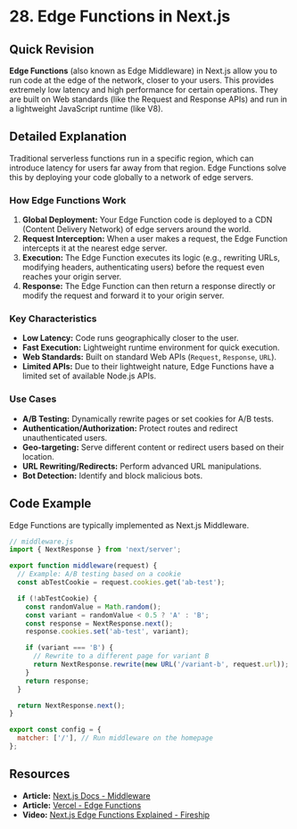 
# 28. Edge Functions in Next.js

## Quick Revision

**Edge Functions** (also known as Edge Middleware) in Next.js allow you to run code at the edge of the network, closer to your users. This provides extremely low latency and high performance for certain operations. They are built on Web standards (like the Request and Response APIs) and run in a lightweight JavaScript runtime (like V8).

## Detailed Explanation

Traditional serverless functions run in a specific region, which can introduce latency for users far away from that region. Edge Functions solve this by deploying your code globally to a network of edge servers.

### How Edge Functions Work

1.  **Global Deployment:** Your Edge Function code is deployed to a CDN (Content Delivery Network) of edge servers around the world.
2.  **Request Interception:** When a user makes a request, the Edge Function intercepts it at the nearest edge server.
3.  **Execution:** The Edge Function executes its logic (e.g., rewriting URLs, modifying headers, authenticating users) before the request even reaches your origin server.
4.  **Response:** The Edge Function can then return a response directly or modify the request and forward it to your origin server.

### Key Characteristics

*   **Low Latency:** Code runs geographically closer to the user.
*   **Fast Execution:** Lightweight runtime environment for quick execution.
*   **Web Standards:** Built on standard Web APIs (`Request`, `Response`, `URL`).
*   **Limited APIs:** Due to their lightweight nature, Edge Functions have a limited set of available Node.js APIs.

### Use Cases

*   **A/B Testing:** Dynamically rewrite pages or set cookies for A/B tests.
*   **Authentication/Authorization:** Protect routes and redirect unauthenticated users.
*   **Geo-targeting:** Serve different content or redirect users based on their location.
*   **URL Rewriting/Redirects:** Perform advanced URL manipulations.
*   **Bot Detection:** Identify and block malicious bots.

## Code Example

Edge Functions are typically implemented as Next.js Middleware.

```javascript
// middleware.js
import { NextResponse } from 'next/server';

export function middleware(request) {
  // Example: A/B testing based on a cookie
  const abTestCookie = request.cookies.get('ab-test');

  if (!abTestCookie) {
    const randomValue = Math.random();
    const variant = randomValue < 0.5 ? 'A' : 'B';
    const response = NextResponse.next();
    response.cookies.set('ab-test', variant);

    if (variant === 'B') {
      // Rewrite to a different page for variant B
      return NextResponse.rewrite(new URL('/variant-b', request.url));
    }
    return response;
  }

  return NextResponse.next();
}

export const config = {
  matcher: ['/'], // Run middleware on the homepage
};
```

## Resources

*   **Article:** [Next.js Docs - Middleware](https://nextjs.org/docs/advanced-features/middleware)
*   **Article:** [Vercel - Edge Functions](https://vercel.com/docs/concepts/functions/edge-functions)
*   **Video:** [Next.js Edge Functions Explained - Fireship](https://www.youtube.com/watch?v=N5R6oX6bLpA)
